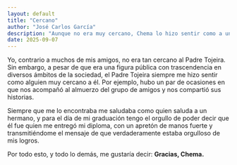 ```yaml
---
layout: default
title: "Cercano"
author: "José Carlos García"
description: "Aunque no era muy cercano, Chema lo hizo sentir como a un hermano: compartiendo almuerzos, saludos afectuosos y entregándole su diploma."
date: 2025-09-07
---
```


Yo, contrario a muchos de mis amigos, no era tan cercano al Padre Tojeira. Sin embargo, a pesar de que era una figura pública con trascendencia en diversos ámbitos de la sociedad, el Padre Tojeira siempre me hizo sentir como alguien muy cercano a él. Por ejemplo, hubo un par de ocasiones en que nos acompañó al almuerzo del grupo de amigos y nos compartió sus historias.  

Siempre que me lo encontraba me saludaba como quien saluda a un hermano, y para el día de mi graduación tengo el orgullo de poder decir que él fue quien me entregó mi diploma, con un apretón de manos fuerte y transmitiéndome el mensaje de que verdaderamente estaba orgulloso de mis logros.  

Por todo esto, y todo lo demás, me gustaría decir: **Gracias, Chema.**
